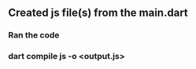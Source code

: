 ## Created js file(s) from the main.dart

### Ran the code
### dart compile js <dartfile> -o <output.js>